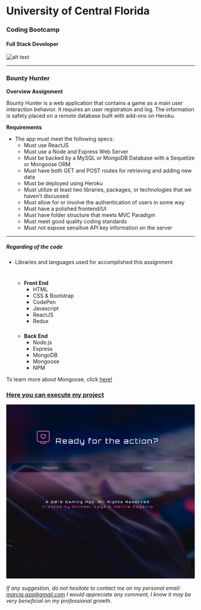 # University of Central Florida
### Coding Bootcamp 
#### Full Stack Developer 
![alt text](https://portfolium1.cloudimg.io/s/crop/128x128/https://cdn.portfolium.com/ugcs3%2Fedu%2F9tDF4wvqRdewUvBbZ97x_PegasusBrightGold150x150.png "Logo Title Text 1")
- - -

### Bounty Hunter



**Overview Assignment**

Bounty Hunter is a web application that contains a game as a main user interaction behavior. It requires an user registration and log. The information is safety placed on a remote database built with add-ons on Heroku. 


**Requirements**
* The app must meet the following specs:
    * Must use ReactJS
    * Must use a Node and Express Web Server
    * Must be backed by a MySQL or MongoDB Database with a Sequelize or Mongoose ORM
    * Must have both GET and POST routes for retrieving and adding new data
    * Must be deployed using Heroku
    * Must utilize at least two libraries, packages, or technologies that we haven’t discussed
    * Must allow for or involve the authentication of users in some way
    * Must have a polished frontend/UI
    * Must have folder structure that meets MVC Paradigm
    * Must meet good quality coding standards
    * Must not expose sensitive API key information on the server

    
- - - - 


##### Regarding of the code

*  Libraries and languages used for accomplished this assignment 

    #
    * __Front End__
        * HTML
        * CSS & Bootstrap
        * CodePen
        * Javascript
        * ReactJS
        * Redux
        ###
    * __Back End__
        * Node.js
        * Express
        * MongoDB
        * Mongoose
        * NPM



To learn more about Mongoose, click [here!](https://www.npmjs.com/package/mongoose)




### [Here you can execute my project](https://ucf-pr3.herokuapp.com/)

![pic](./sempiternal/src/Tiles/screenshot.png)

*If any suggestion, do not hesitate to contact me on my personal email: marcia.gzq@gmail.com
I would appreciate any comment, I know it may be very beneficial on my professional growth.*